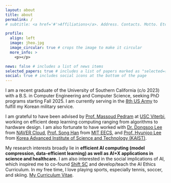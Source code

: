 ```yaml
---
layout: about
title: about
permalink: /
# subtitle: <a href='#'>Affiliations</a>. Address. Contacts. Motto. Etc.

profile:
  align: left
  image: jheo.jpg
  image_circular: true # crops the image to make it circular
  more_info: >
    <p></p>

news: false # includes a list of news items
selected_papers: true # includes a list of papers marked as "selected={true}"
social: true # includes social icons at the bottom of the page
---
```


I am a recent graduate of the University of Southern California (c/o 2023) with a B.S. in Computer Engineering and Computer Science, seeking PhD programs starting Fall 2025. I am currently serving in the [8th US Army](https://www.army.mil/8tharmy) to fulfill my Korean military service.  

I am grateful to have been advised by [Prof. Massoud Pedram](https://mpedram.com/) at [USC Viterbi](https://viterbischool.usc.edu/), working on efficient deep learning computing ranging from algorithms to hardware design. I am also fortunate to have worked with [Dr. Dongsoo Lee](https://scholar.google.com/citations?user=ALiieEkAAAAJ&hl=en) from [NAVER Cloud](https://www.ncloud.com/), [Prof. Song Han](https://hanlab.mit.edu/songhan) from [MIT EECS](https://www.eecs.mit.edu/), and [Prof. Hyunjoo Lee](https://ee.kaist.ac.kr/en/professor/12365/) from [Korea Advanced Institute of Science and Technology (KAIST)](https://ee.kaist.ac.kr/en/). 

My research interests broadly lie in **efficient AI computing (model compression, data-efficient learning) as well as AI+X applications in science and healthcare.** I am also interested in the social implications of AI, which inspired me to co-found [Shift SC](https://www.shiftsc.org/) and develop/teach the AI Ethics Curriculum. In my free time, I love playing sports, especially tennis, soccer, and skiing. [My Curriculum Vitae](assets/heocv.pdf). 
